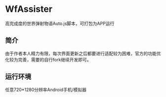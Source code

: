 # WfAssister
高完成度的世界弹射物语Auto.js脚本，可打包为APP运行

## 简介
由于作者本人精力有限，每次界面更新之后都要进行适配较为困难，官方的功能优化较为完善，需要的自行fork继续开发即可。

## 运行环境
任意720*1280分辨率Android手机/模拟器
